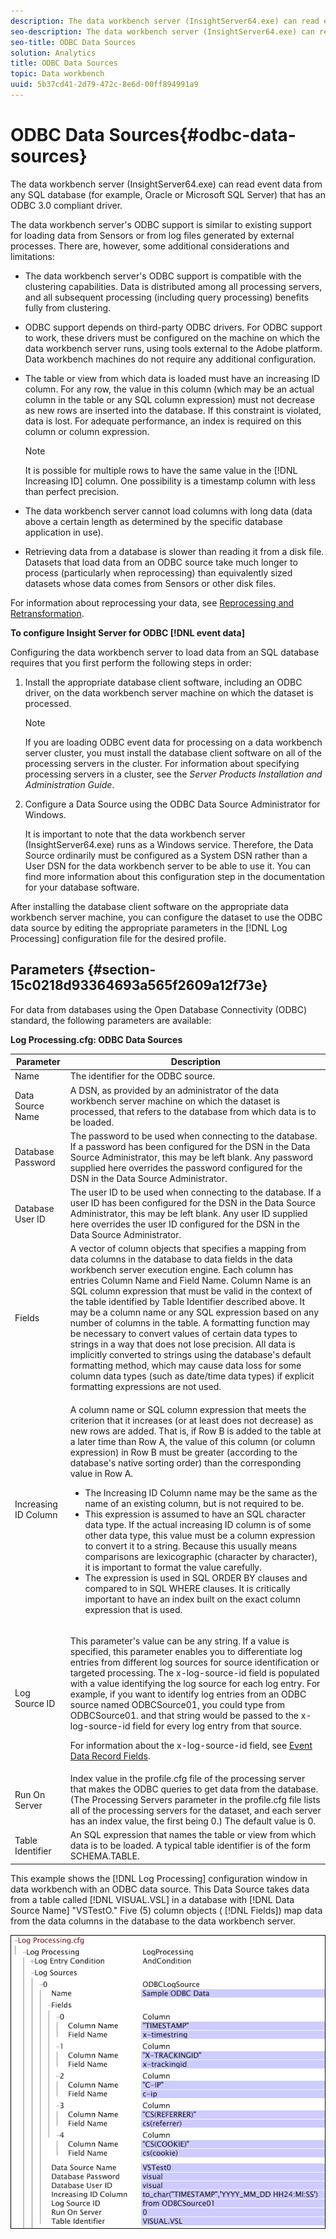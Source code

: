 ```yaml
---
description: The data workbench server (InsightServer64.exe) can read event data from any SQL database (for example, Oracle or Microsoft SQL Server) that has an ODBC 3.0 compliant driver.
seo-description: The data workbench server (InsightServer64.exe) can read event data from any SQL database (for example, Oracle or Microsoft SQL Server) that has an ODBC 3.0 compliant driver.
seo-title: ODBC Data Sources
solution: Analytics
title: ODBC Data Sources
topic: Data workbench
uuid: 5b37cd41-2d79-472c-8e6d-00ff894991a9
---
```


# ODBC Data Sources{#odbc-data-sources}

The data workbench server (InsightServer64.exe) can read event data from any SQL database (for example, Oracle or Microsoft SQL Server) that has an ODBC 3.0 compliant driver.

 The data workbench server's ODBC support is similar to existing support for loading data from Sensors or from log files generated by external processes. There are, however, some additional considerations and limitations:

* The data workbench server's ODBC support is compatible with the clustering capabilities. Data is distributed among all processing servers, and all subsequent processing (including query processing) benefits fully from clustering. 
* ODBC support depends on third-party ODBC drivers. For ODBC support to work, these drivers must be configured on the machine on which the data workbench server runs, using tools external to the Adobe platform. Data workbench machines do not require any additional configuration. 
* The table or view from which data is loaded must have an increasing ID column. For any row, the value in this column (which may be an actual column in the table or any SQL column expression) must not decrease as new rows are inserted into the database. If this constraint is violated, data is lost. For adequate performance, an index is required on this column or column expression.

  >[!NOTE]
  >
  >It is possible for multiple rows to have the same value in the [!DNL Increasing ID] column. One possibility is a timestamp column with less than perfect precision.

* The data workbench server cannot load columns with long data (data above a certain length as determined by the specific database application in use). 
* Retrieving data from a database is slower than reading it from a disk file. Datasets that load data from an ODBC source take much longer to process (particularly when reprocessing) than equivalently sized datasets whose data comes from Sensors or other disk files.

For information about reprocessing your data, see [Reprocessing and Retransformation](../../../home/c-dataset-const-proc/c-reproc-retrans/c-reproc-retrans.md#concept-6d82a173e4ab4111b673e7c2477d0823).

**To configure Insight Server for ODBC [!DNL event data]**

Configuring the data workbench server to load data from an SQL database requires that you first perform the following steps in order:

1. Install the appropriate database client software, including an ODBC driver, on the data workbench server machine on which the dataset is processed.

   >[!NOTE]
   >
   >If you are loading ODBC event data for processing on a data workbench server cluster, you must install the database client software on all of the processing servers in the cluster. For information about specifying processing servers in a cluster, see the *Server Products Installation and Administration Guide*.

1. Configure a Data Source using the ODBC Data Source Administrator for Windows.

   It is important to note that the data workbench server (InsightServer64.exe) runs as a Windows service. Therefore, the Data Source ordinarily must be configured as a System DSN rather than a User DSN for the data workbench server to be able to use it. You can find more information about this configuration step in the documentation for your database software.

After installing the database client software on the appropriate data workbench server machine, you can configure the dataset to use the ODBC data source by editing the appropriate parameters in the [!DNL Log Processing] configuration file for the desired profile.

## Parameters {#section-15c0218d93364693a565f2609a12f73e}

For data from databases using the Open Database Connectivity (ODBC) standard, the following parameters are available: 

<table id="table_606D8A90DA4A43C29F2C6130F8C753F8"> 
 <desc> 
  <b>Log Processing.cfg: ODBC Data Sources </b> 
 </desc> 
 <thead> 
  <tr> 
   <th colname="col1" class="entry"> Parameter </th> 
   <th colname="col2" class="entry"> Description </th> 
  </tr> 
 </thead>
 <tbody> 
  <tr> 
   <td colname="col1"> Name </td> 
   <td colname="col2"> The identifier for the ODBC source. </td> 
  </tr> 
  <tr> 
   <td colname="col1"> Data Source Name </td> 
   <td colname="col2"> A DSN, as provided by an administrator of the data workbench server machine on which the dataset is processed, that refers to the database from which data is to be loaded. </td> 
  </tr> 
  <tr> 
   <td colname="col1"> Database Password </td> 
   <td colname="col2"> The password to be used when connecting to the database. If a password has been configured for the DSN in the <span class="wintitle"> Data Source Administrator</span>, this may be left blank. Any password supplied here overrides the password configured for the DSN in the <span class="wintitle"> Data Source Administrator</span>. </td> 
  </tr> 
  <tr> 
   <td colname="col1"> Database User ID </td> 
   <td colname="col2"> The user ID to be used when connecting to the database. If a user ID has been configured for the DSN in the <span class="wintitle"> Data Source Administrator</span>, this may be left blank. Any user ID supplied here overrides the user ID configured for the DSN in the <span class="wintitle"> Data Source Administrator</span>. </td> 
  </tr> 
  <tr> 
   <td colname="col1"> Fields </td> 
   <td colname="col2"> A vector of column objects that specifies a mapping from data columns in the database to data fields in the data workbench server execution engine. Each column has entries <span class="wintitle"> Column Name</span> and <span class="wintitle"> Field Name</span>. <span class="wintitle"> Column Name</span> is an SQL column expression that must be valid in the context of the table identified by <span class="wintitle"> Table Identifier</span> described above. It may be a column name or any SQL expression based on any number of columns in the table. A formatting function may be necessary to convert values of certain data types to strings in a way that does not lose precision. All data is implicitly converted to strings using the database's default formatting method, which may cause data loss for some column data types (such as date/time data types) if explicit formatting expressions are not used. </td> 
  </tr> 
  <tr> 
   <td colname="col1"> Increasing ID Column </td> 
   <td colname="col2"> <p>A column name or SQL column expression that meets the criterion that it increases (or at least does not decrease) as new rows are added. That is, if Row B is added to the table at a later time than Row A, the value of this column (or column expression) in Row B must be greater (according to the database's native sorting order) than the corresponding value in Row A. </p> <p> 
     <ul id="ul_EBF6AEE4746B41B3B5BB6CC74194DAED"> 
      <li id="li_A5C9BE52B01649DE9726ECEC68B99828"> The <span class="wintitle"> Increasing ID Column </span>name may be the same as the name of an existing column, but is not required to be. </li> 
      <li id="li_CF69EAB4AFB14F4894F7A5CDCAF06947"> This expression is assumed to have an SQL character data type. If the actual increasing ID column is of some other data type, this value must be a column expression to convert it to a string. Because this usually means comparisons are lexicographic (character by character), it is important to format the value carefully. </li> 
      <li id="li_58977431962E48039C898CFC47C53323"> The expression is used in SQL ORDER BY clauses and compared to in SQL WHERE clauses. It is critically important to have an index built on the exact column expression that is used. </li> 
     </ul> </p> </td> 
  </tr> 
  <tr> 
   <td colname="col1"> Log Source ID </td> 
   <td colname="col2"> <p>This parameter's value can be any string. If a value is specified, this parameter enables you to differentiate log entries from different log sources for source identification or targeted processing. The x-log-source-id field is populated with a value identifying the log source for each log entry. For example, if you want to identify log entries from an ODBC source named ODBCSource01, you could type <span class="filepath"> from ODBCSource01.</span> and that string would be passed to the x-log-source-id field for every log entry from that source. </p> <p> For information about the x-log-source-id field, see <a href="../../../home/c-dataset-const-proc/c-ev-data-rec-fields.md#concept-06bda4be1a4649a2905a4422e9e6c42f" format="dita" scope="local"> Event Data Record Fields</a>. </p> </td> 
  </tr> 
  <tr> 
   <td colname="col1"> Run On Server </td> 
   <td colname="col2"> Index value in the <span class="filepath"> profile.cfg</span> file of the processing server that makes the ODBC queries to get data from the database. (The Processing Servers parameter in the <span class="filepath"> profile.cfg</span> file lists all of the processing servers for the dataset, and each server has an index value, the first being 0.) The default value is 0. </td> 
  </tr> 
  <tr> 
   <td colname="col1"> Table Identifier </td> 
   <td colname="col2"> An SQL expression that names the table or view from which data is to be loaded. A typical table identifier is of the form SCHEMA.TABLE. </td> 
  </tr> 
 </tbody> 
</table>

This example shows the [!DNL Log Processing] configuration window in data workbench with an ODBC data source. This Data Source takes data from a table called [!DNL VISUAL.VSL] in a database with [!DNL Data Source Name] "VSTestO." Five (5) column objects ( [!DNL Fields]) map data from the data columns in the database to the data workbench server.

![](assets/cfg_LogProcessing_LogSources_ODBC.png)

